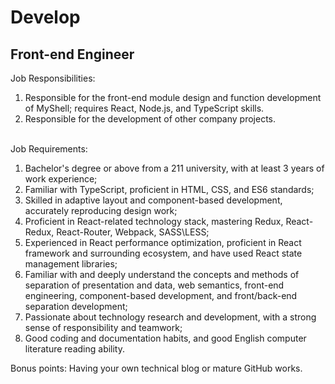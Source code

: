 # Develop

## Front-end Engineer

Job Responsibilities:&#x20;

1. Responsible for the front-end module design and function development of MyShell; requires React, Node.js, and TypeScript skills.
2. Responsible for the development of other company projects.

\
Job Requirements:

1. Bachelor's degree or above from a 211 university, with at least 3 years of work experience; &#x20;
2. Familiar with TypeScript, proficient in HTML, CSS, and ES6 standards;
3. Skilled in adaptive layout and component-based development, accurately reproducing design work;
4. Proficient in React-related technology stack, mastering Redux, React-Redux, React-Router, Webpack, SASS\LESS; &#x20;
5. Experienced in React performance optimization, proficient in React framework and surrounding ecosystem, and have used React state management libraries;
6. Familiar with and deeply understand the concepts and methods of separation of presentation and data, web semantics, front-end engineering, component-based development, and front/back-end separation development;
7. Passionate about technology research and development, with a strong sense of responsibility and teamwork;
8. Good coding and documentation habits, and good English computer literature reading ability.

Bonus points: Having your own technical blog or mature GitHub works.